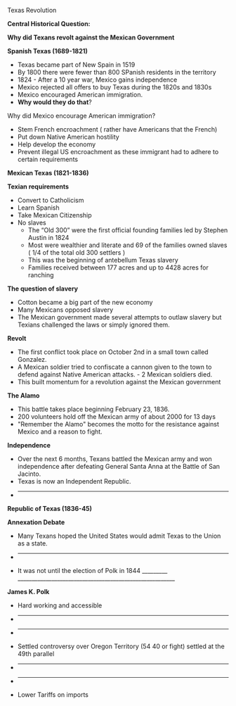 <!-----

Yay, no errors, warnings, or alerts!

Conversion time: 0.487 seconds.


Using this Markdown file:

1. Paste this output into your source file.
2. See the notes and action items below regarding this conversion run.
3. Check the rendered output (headings, lists, code blocks, tables) for proper
   formatting and use a linkchecker before you publish this page.

Conversion notes:

* Docs to Markdown version 1.0β34
* Fri Sep 15 2023 05:02:26 GMT-0700 (PDT)
* Source doc: Copy of Unit 2-7 Texas Rev
----->


Texas Revolution

**Central Historical Question:**

**Why did Texans revolt against the Mexican Government**

**Spanish Texas (1689-1821)**
* Texas became part of New Spain in 1519
* By 1800 there were fewer than 800 SPanish residents in the territory
* 1824 - After a 10 year war, Mexico gains independence
* Mexico rejected all offers to buy Texas during the 1820s and 1830s 
* Mexico encouraged American immigration.
* **Why would they do that**? 

Why did Mexico encourage American immigration? 
* Stem French encroachment ( rather have Americans that the French)
* Put down Native American hostility
* Help develop the economy
* Prevent illegal US encroachment as these immigrant had to adhere to certain requirements

**Mexican Texas (1821-1836)**

**Texian requirements**
* Convert to Catholicism
* Learn Spanish 
* Take Mexican Citizenship
* No slaves
    * The “Old 300” were the first official founding families led by Stephen Austin in 1824
	*  Most were wealthier and literate and 69 of the families owned slaves ( 1/4 of the total old 300 settlers )
    * This was the beginning of antebellum Texas slavery
    * Families received between 177 acres and up to 4428 acres for ranching

**The question of slavery**
* Cotton became a big part of the new economy
* Many Mexicans opposed slavery
* The Mexican government made several attempts to outlaw slavery but Texians challenged the laws or simply ignored them.

**Revolt**
* The first conflict took place on October 2nd in a small town called Gonzalez.  
* A Mexican soldier tried to confiscate a cannon given to the town to defend against Native American attacks. - 2 Mexican soldiers died.
* This built momentum for a revolution against the Mexican government

**The Alamo**
* This battle takes place beginning February 23, 1836.  
* 200 volunteers hold off the Mexican army of about 2000 for 13 days
* "Remember the Alamo" becomes the motto for the resistance against Mexico and a reason to fight.

**Independence**
* Over the next 6 months, Texans battled the Mexican army and won independence after defeating General Santa Anna at the Battle of San Jacinto.
* Texas is now an Independent Republic.
* ______________________________________________________________________________________________________________________________________

**Republic of Texas (1836-45)**

**Annexation Debate**
* Many Texans hoped the United States would admit Texas to the Union as a state.
* _______________________________________________________________________________________________________________________________________________
* It was not until the election of Polk in 1844 _________ ________________________________________________________

**James K. Polk**
* Hard working and accessible
* _________________________________________
* _________________________
* Settled controversy over Oregon Territory (54 40 or fight) settled at the 49th parallel
* __________________________
* __________________________
* Lower Tariffs on imports
